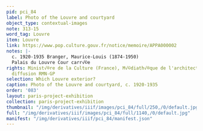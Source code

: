 ```yaml
---
pid: pci_84
label: Photo of the Louvre and courtyard
object_type: contextual-images
note: 313-15
word_tag: Louvre
item: Louvre
link: https://www.pop.culture.gouv.fr/notice/memoire/APPA000002
notes: |-
  c. 1920-1935 Branger, Maurice-Louis (1874-1950)
  Palais du Louvre Cour carr√©e
rights: Minist√®re de la Culture (France), M√©diath√®que de l'architecture et du patrimoine,
  diffusion RMN-GP
selection: Which Louvre exterior?
caption: Photo of the Louvre and courtyard, c. 1920-1935
order: '083'
layout: paris-project-exhibition
collection: paris-project-exhibition
thumbnail: "/img/derivatives/iiif/images/pci_84/full/250,/0/default.jpg"
full: "/img/derivatives/iiif/images/pci_84/full/1140,/0/default.jpg"
manifest: "/img/derivatives/iiif/pci_84/manifest.json"
---
```

